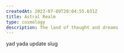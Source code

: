 ```yaml
---
createdAt: 2022-07-09T20:04:55.631Z
title: Astral Realm
type: cosmology
description: The land of thought and dreams
---
```

yad yada update slug